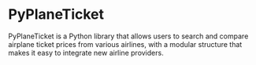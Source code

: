 # PyPlaneTicket
PyPlaneTicket is a Python library that allows users to search and compare airplane ticket prices from various airlines, with a modular structure that makes it easy to integrate new airline providers.
